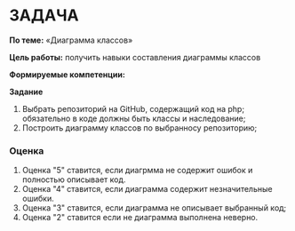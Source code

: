  
# ЗАДАЧА
 
**По теме:** «Диаграмма классов»
 
**Цель работы:** получить навыки составления диаграммы классов
 
**Формируемые компетенции:**  
 
**Задание**
 
1. Выбрать репозиторий на GitHub, содержащий код на php; обязательно в коде должны быть классы
и наследование;
2. Построить диаграмму классов по выбранносу репозиторию;
 
### Оценка
 
1. Оценка "5" ставится, если диагрмма не содержит ошибок и полностью описывает код.
2. Оценка "4" ставится, если диаграмма содержит незначительные ошибки.
3. Оценка "3" ставится, если диаграмма не описывает выбранный код;
4. Оценка "2" ставится если не диаграмма выполнена неверно.